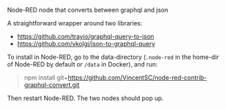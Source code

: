 Node-RED node that converts between graphql and json

A straightforward wrapper around two libraries:
- https://github.com/trayio/graphql-query-to-json
- https://github.com/vkolgi/json-to-graphql-query

To install in Node-RED, go to the data-directory (`.node-red` in the home-dir of Node-RED by default or `/data` in Docker), and run:
> npm install git+https://github.com/VincentSC/node-red-contrib-graphql-convert.git

Then restart Node-RED. The two nodes should pop up.
